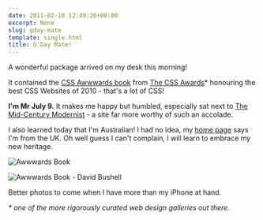 ```yaml
---
date: 2011-02-10 12:49:26+00:00
excerpt: None
slug: gday-mate
template: single.html
title: G'Day Mate!
---
```


A wonderful package arrived on my desk this morning!

It contained the [CSS Awwwards book](http://www.thecssawards.com/blog/best-css-websites-book-2010.html) from [The CSS Awards](http://www.thecssawards.com)* honouring the best CSS Websites of 2010 - that's a lot of CSS!

**I'm Mr July 9.** It makes me happy but humbled, especially sat next to [The Mid-Century Modernist](http://www.midcenturymodernist.com/) - a site far more worthy of such an accolade.

I also learned today that I'm Australian! I had no idea, my [home page](https://dbushell.com) says I'm from the UK. Oh well guess I can't complain, I will learn to embrace my new heritage.

![Awwwards Book](/images/2011/02/cssbook1.jpg)

![Awwwards Book - David Bushell](/images/2011/02/cssbook2.jpg)

Better photos to come when I have more than my iPhone at hand.

_* one of the more rigorously curated web design galleries out there._
